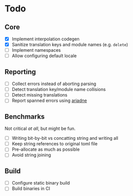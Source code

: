 # Todo

## Core

- [x] Implement interpolation codegen
- [x] Sanitize translation keys and module names (e.g. `delete`)
- [ ] Implement namespaces
- [ ] Allow configuring default locale

## Reporting

- [ ] Collect errors instead of aborting parsing
- [ ] Detect translation key/module name collisions
- [ ] Detect missing translations
- [ ] Report spanned errors using [ariadne](https://docs.rs/ariadne/latest/ariadne/)

## Benchmarks

Not critical _at all_, but might be fun.

- [ ] Writing bit-by-bit vs concatting string and writing all
- [ ] Keep string references to original toml file
- [ ] Pre-allocate as much as possible
- [ ] Avoid string joining

## Build

- [ ] Configure static binary build
- [ ] Build binaries in CI
